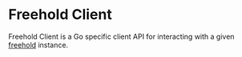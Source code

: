 Freehold Client
===================
Freehold Client is a Go specific client API for interacting with a given [freehold](https://bitbucket.org/tshannon/freehold) instance.
